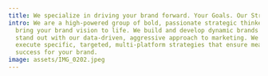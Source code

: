 ```yaml
---
title: We specialize in driving your brand forward. Your Goals. Our Strategy.
intro: We are a high-powered group of bold, passionate strategic thinkers that
  bring your brand vision to life. We build and develop dynamic brands that
  stand out with our data-driven, aggressive approach to marketing. We craft and
  execute specific, targeted, multi-platform strategies that ensure measurable
  success for your brand.
image: assets/IMG_0202.jpeg
---
```

